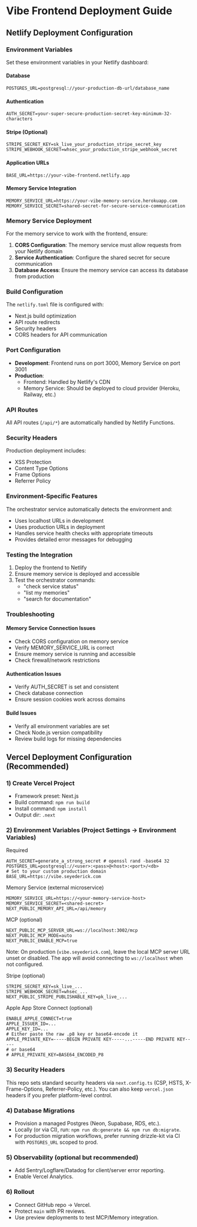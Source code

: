 # Vibe Frontend Deployment Guide

## Netlify Deployment Configuration

### Environment Variables

Set these environment variables in your Netlify dashboard:

#### Database
```
POSTGRES_URL=postgresql://your-production-db-url/database_name
```

#### Authentication
```
AUTH_SECRET=your-super-secure-production-secret-key-minimum-32-characters
```

#### Stripe (Optional)
```
STRIPE_SECRET_KEY=sk_live_your_production_stripe_secret_key
STRIPE_WEBHOOK_SECRET=whsec_your_production_stripe_webhook_secret
```

#### Application URLs
```
BASE_URL=https://your-vibe-frontend.netlify.app
```

#### Memory Service Integration
```
MEMORY_SERVICE_URL=https://your-vibe-memory-service.herokuapp.com
MEMORY_SERVICE_SECRET=shared-secret-for-secure-service-communication
```

### Memory Service Deployment

For the memory service to work with the frontend, ensure:

1. **CORS Configuration**: The memory service must allow requests from your Netlify domain
2. **Service Authentication**: Configure the shared secret for secure communication
3. **Database Access**: Ensure the memory service can access its database from production

### Build Configuration

The `netlify.toml` file is configured with:
- Next.js build optimization
- API route redirects
- Security headers
- CORS headers for API communication

### Port Configuration

- **Development**: Frontend runs on port 3000, Memory Service on port 3001
- **Production**: 
  - Frontend: Handled by Netlify's CDN
  - Memory Service: Should be deployed to cloud provider (Heroku, Railway, etc.)

### API Routes

All API routes (`/api/*`) are automatically handled by Netlify Functions.

### Security Headers

Production deployment includes:
- XSS Protection
- Content Type Options
- Frame Options
- Referrer Policy

### Environment-Specific Features

The orchestrator service automatically detects the environment and:
- Uses localhost URLs in development
- Uses production URLs in deployment
- Handles service health checks with appropriate timeouts
- Provides detailed error messages for debugging

### Testing the Integration

1. Deploy the frontend to Netlify
2. Ensure memory service is deployed and accessible
3. Test the orchestrator commands:
   - "check service status"
   - "list my memories"
   - "search for documentation"

### Troubleshooting

#### Memory Service Connection Issues
- Check CORS configuration on memory service
- Verify MEMORY_SERVICE_URL is correct
- Ensure memory service is running and accessible
- Check firewall/network restrictions

#### Authentication Issues
- Verify AUTH_SECRET is set and consistent
- Check database connection
- Ensure session cookies work across domains

#### Build Issues
- Verify all environment variables are set
- Check Node.js version compatibility
- Review build logs for missing dependencies

## Vercel Deployment Configuration (Recommended)

### 1) Create Vercel Project
- Framework preset: Next.js
- Build command: `npm run build`
- Install command: `npm install`
- Output dir: `.next`

### 2) Environment Variables (Project Settings → Environment Variables)

Required
```
AUTH_SECRET=generate_a_strong_secret # openssl rand -base64 32
POSTGRES_URL=postgresql://<user>:<pass>@<host>:<port>/<db>
# Set to your custom production domain
BASE_URL=https://vibe.seyederick.com
```

Memory Service (external microservice)
```
MEMORY_SERVICE_URL=https://<your-memory-service-host>
MEMORY_SERVICE_SECRET=<shared-secret>
NEXT_PUBLIC_MEMORY_API_URL=/api/memory
```

MCP (optional)
```
NEXT_PUBLIC_MCP_SERVER_URL=ws://localhost:3002/mcp
NEXT_PUBLIC_MCP_MODE=auto
NEXT_PUBLIC_ENABLE_MCP=true
```
Note: On production (`vibe.seyederick.com`), leave the local MCP server URL unset or disabled. The app will avoid connecting to `ws://localhost` when not configured.

Stripe (optional)
```
STRIPE_SECRET_KEY=sk_live_...
STRIPE_WEBHOOK_SECRET=whsec_...
NEXT_PUBLIC_STRIPE_PUBLISHABLE_KEY=pk_live_...
```

Apple App Store Connect (optional)
```
ENABLE_APPLE_CONNECT=true
APPLE_ISSUER_ID=...
APPLE_KEY_ID=...
# Either paste the raw .p8 key or base64-encode it
APPLE_PRIVATE_KEY=-----BEGIN PRIVATE KEY-----...-----END PRIVATE KEY-----
# or base64
# APPLE_PRIVATE_KEY=BASE64_ENCODED_P8
```

### 3) Security Headers
This repo sets standard security headers via `next.config.ts` (CSP, HSTS, X-Frame-Options, Referrer-Policy, etc.).
You can also keep `vercel.json` headers if you prefer platform-level control.

### 4) Database Migrations
- Provision a managed Postgres (Neon, Supabase, RDS, etc.).
- Locally (or via CI), run: `npm run db:generate && npm run db:migrate`.
- For production migration workflows, prefer running drizzle-kit via CI with `POSTGRES_URL` scoped to prod.

### 5) Observability (optional but recommended)
- Add Sentry/Logflare/Datadog for client/server error reporting.
- Enable Vercel Analytics.

### 6) Rollout
- Connect GitHub repo → Vercel.
- Protect `main` with PR reviews.
- Use preview deployments to test MCP/Memory integration.
